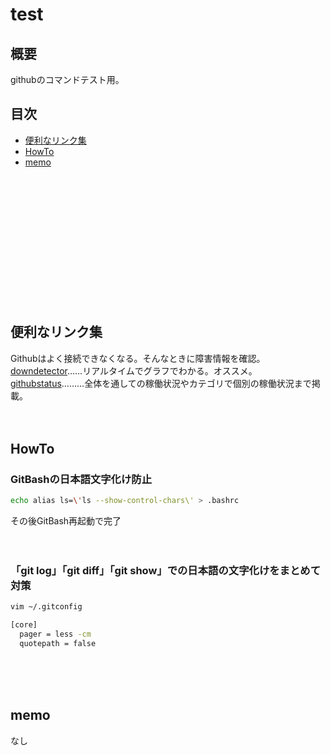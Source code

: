 # test

## 概要
githubのコマンドテスト用。


## 目次
- [便利なリンク集](#便利なリンク集)
- [HowTo](#HowTo)
- [memo](#memo)


<br><br><br><br><br><br><br><br><br><br><br><br>

## 便利なリンク集
Githubはよく接続できなくなる。そんなときに障害情報を確認。
[downdetector](https://downdetector.jp/shougai/github/)……リアルタイムでグラフでわかる。オススメ。
[githubstatus](https://www.githubstatus.com/)………全体を通しての稼働状況やカテゴリで個別の稼働状況まで掲載。
<br><br><br>


## HowTo
### GitBashの日本語文字化け防止
```bash
echo alias ls=\'ls --show-control-chars\' > .bashrc
```
その後GitBash再起動で完了
<br><br><br>


### 「git log」「git diff」「git show」での日本語の文字化けをまとめて対策
```bash
vim ~/.gitconfig

[core]
  pager = less -cm
  quotepath = false
```
<br><br><br>



## memo
なし


